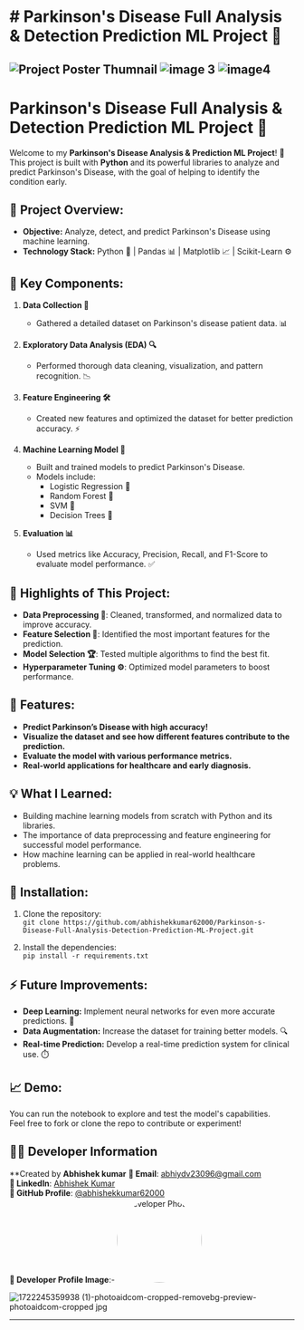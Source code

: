 # # Parkinson's Disease Full Analysis & Detection Prediction ML Project 🧠
![Project Poster Thumnail](https://github.com/user-attachments/assets/a8a98d19-5e77-4ecf-8661-551572852edc)
![image 3](https://github.com/user-attachments/assets/6084f68f-0f88-48c6-8f6f-45806c864b46)
![image4](https://github.com/user-attachments/assets/f9236ea8-e603-4525-8692-7fa498d93c10)
---

# Parkinson's Disease Full Analysis & Detection Prediction ML Project 🧠

Welcome to my **Parkinson's Disease Analysis & Prediction ML Project**! 🚀  
This project is built with **Python** and its powerful libraries to analyze and predict Parkinson's Disease, with the goal of helping to identify the condition early.

## 🚀 Project Overview:
- **Objective:** Analyze, detect, and predict Parkinson's Disease using machine learning.
- **Technology Stack:** Python 🐍 | Pandas 📊 | Matplotlib 📈 | Scikit-Learn ⚙️

## 🧩 Key Components:
1. **Data Collection 📁**  
   - Gathered a detailed dataset on Parkinson's disease patient data. 📊

2. **Exploratory Data Analysis (EDA) 🔍**  
   - Performed thorough data cleaning, visualization, and pattern recognition. 📉

3. **Feature Engineering 🛠️**  
   - Created new features and optimized the dataset for better prediction accuracy. ⚡

4. **Machine Learning Model 🤖**  
   - Built and trained models to predict Parkinson's Disease. 
   - Models include:  
     - Logistic Regression 📏  
     - Random Forest 🌳  
     - SVM 🚀  
     - Decision Trees 🌲

5. **Evaluation 📊**  
   - Used metrics like Accuracy, Precision, Recall, and F1-Score to evaluate model performance. ✅

## 🧠 Highlights of This Project:
- **Data Preprocessing 🧹**: Cleaned, transformed, and normalized data to improve accuracy.
- **Feature Selection 🎯**: Identified the most important features for the prediction.
- **Model Selection 🏆**: Tested multiple algorithms to find the best fit.
- **Hyperparameter Tuning ⚙️**: Optimized model parameters to boost performance.

## 🌟 Features:
- **Predict Parkinson’s Disease with high accuracy!**
- **Visualize the dataset and see how different features contribute to the prediction.**  
- **Evaluate the model with various performance metrics.**
- **Real-world applications for healthcare and early diagnosis.**

## 💡 What I Learned:
- Building machine learning models from scratch with Python and its libraries.
- The importance of data preprocessing and feature engineering for successful model performance.
- How machine learning can be applied in real-world healthcare problems.

## 🔧 Installation:
1. Clone the repository:  
   `git clone https://github.com/abhishekkumar62000/Parkinson-s-Disease-Full-Analysis-Detection-Prediction-ML-Project.git`

2. Install the dependencies:  
   `pip install -r requirements.txt`

## ⚡ Future Improvements:
- **Deep Learning:** Implement neural networks for even more accurate predictions. 🧠
- **Data Augmentation:** Increase the dataset for training better models. 🔍
- **Real-time Prediction:** Develop a real-time prediction system for clinical use. ⏱️

## 📈 Demo:
You can run the notebook to explore and test the model's capabilities.  
Feel free to fork or clone the repo to contribute or experiment!

 
## 👨‍💻 Developer Information
**Created by **Abhishek kumar** 
**📧 Email**: [abhiydv23096@gmail.com](mailto:abhiydv23096@gmail.com)  
**🔗 LinkedIn**: [Abhishek Kumar](https://www.linkedin.com/in/abhishek-kumar-70a69829a/)  
**🐙 GitHub Profile**: [@abhishekkumar62000](https://github.com/abhishekkumar62000)  
**📸 Developer Profile Image**:- <img src="![1722245359938 (1)-photoaidcom-cropped-removebg-preview-photoaidcom-cropped jpg](https://github.com/user-attachments/assets/31ddd1bd-ccd9-46a4-921b-139d381f6f01)" width="150" height="150" style="border-radius: 50%;" alt="Developer Photo">

![1722245359938 (1)-photoaidcom-cropped-removebg-preview-photoaidcom-cropped jpg](https://github.com/user-attachments/assets/31ddd1bd-ccd9-46a4-921b-139d381f6f01)


---
